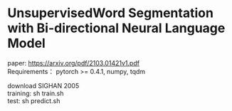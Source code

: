 # UnsupervisedWord Segmentation with Bi-directional Neural Language Model
paper: https://arxiv.org/pdf/2103.01421v1.pdf  
Requirements： pytorch >= 0.4.1, numpy, tqdm  
              
download SIGHAN 2005  
training: sh train.sh  
test: sh predict.sh

